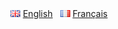 <div style="text-align: center">
	<img src="assets/images/en.png" alt="English"> <a href="English">English</a>
	&nbsp;
	<img src="assets/images/fr.png" alt="Français"> <a href="Français">Français</a>
</div>

<!-- Hide the foot on this page -->
<script type="text/javascript">
	var footer = document.getElementsByClassName('site-footer');
	for (var i = 0; i < footer.length; i++) {
    	footer[i].style.display = 'none';
	}
</script> 
